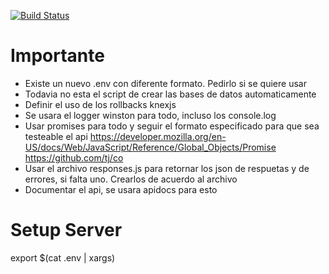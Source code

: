 [![Build Status](https://travis-ci.org/joelerll/ppl_app_lab.svg?branch=develop_v2)](https://travis-ci.org/joelerll/ppl_app_lab)

# Importante
* Existe un nuevo .env con diferente formato. Pedirlo si se quiere usar
* Todavia no esta el script de crear las bases de datos automaticamente
* Definir el uso de los rollbacks knexjs
* Se usara el logger winston para todo, incluso los console.log
* Usar promises para todo y seguir el formato especificado para que sea testeable el api
https://developer.mozilla.org/en-US/docs/Web/JavaScript/Reference/Global_Objects/Promise
https://github.com/tj/co
* Usar el archivo responses.js para retornar los json de respuetas y de errores, si falta uno. Crearlos de acuerdo al archivo
* Documentar el api, se usara apidocs para esto


# Setup Server
export $(cat .env | xargs)
